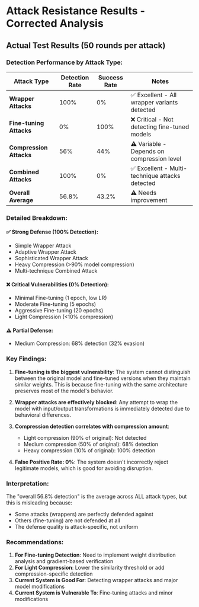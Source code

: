 # Attack Resistance Results - Corrected Analysis

## Actual Test Results (50 rounds per attack)

### Detection Performance by Attack Type:

| Attack Type | Detection Rate | Success Rate | Notes |
|------------|---------------|--------------|-------|
| **Wrapper Attacks** | 100% | 0% | ✅ Excellent - All wrapper variants detected |
| **Fine-tuning Attacks** | 0% | 100% | ❌ Critical - Not detecting fine-tuned models |
| **Compression Attacks** | 56% | 44% | ⚠️ Variable - Depends on compression level |
| **Combined Attacks** | 100% | 0% | ✅ Excellent - Multi-technique attacks detected |
| **Overall Average** | 56.8% | 43.2% | ⚠️ Needs improvement |

### Detailed Breakdown:

#### ✅ Strong Defense (100% Detection):
- Simple Wrapper Attack
- Adaptive Wrapper Attack  
- Sophisticated Wrapper Attack
- Heavy Compression (>90% model compression)
- Multi-technique Combined Attack

#### ❌ Critical Vulnerabilities (0% Detection):
- Minimal Fine-tuning (1 epoch, low LR)
- Moderate Fine-tuning (5 epochs)
- Aggressive Fine-tuning (20 epochs)
- Light Compression (<10% compression)

#### ⚠️ Partial Defense:
- Medium Compression: 68% detection (32% evasion)

### Key Findings:

1. **Fine-tuning is the biggest vulnerability**: The system cannot distinguish between the original model and fine-tuned versions when they maintain similar weights. This is because fine-tuning with the same architecture preserves most of the model's behavior.

2. **Wrapper attacks are effectively blocked**: Any attempt to wrap the model with input/output transformations is immediately detected due to behavioral differences.

3. **Compression detection correlates with compression amount**: 
   - Light compression (90% of original): Not detected
   - Medium compression (50% of original): 68% detection
   - Heavy compression (10% of original): 100% detection

4. **False Positive Rate: 0%**: The system doesn't incorrectly reject legitimate models, which is good for avoiding disruption.

### Interpretation:

The "overall 56.8% detection" is the average across ALL attack types, but this is misleading because:
- Some attacks (wrappers) are perfectly defended against
- Others (fine-tuning) are not defended at all
- The defense quality is attack-specific, not uniform

### Recommendations:

1. **For Fine-tuning Detection**: Need to implement weight distribution analysis and gradient-based verification
2. **For Light Compression**: Lower the similarity threshold or add compression-specific detection
3. **Current System is Good For**: Detecting wrapper attacks and major model modifications
4. **Current System is Vulnerable To**: Fine-tuning attacks and minor modifications

